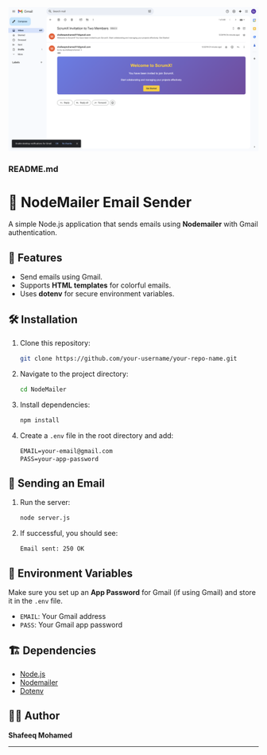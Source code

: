 ![Output Screen image](OutputImage.png)


### **README.md**  


# 📧 NodeMailer Email Sender  

A simple Node.js application that sends emails using **Nodemailer** with Gmail authentication.  

## 🚀 Features  
- Send emails using Gmail.  
- Supports **HTML templates** for colorful emails.  
- Uses **dotenv** for secure environment variables.  

## 🛠️ Installation  

1. Clone this repository:  
   ```sh
   git clone https://github.com/your-username/your-repo-name.git
   ```
2. Navigate to the project directory:  
   ```sh
   cd NodeMailer
   ```
3. Install dependencies:  
   ```sh
   npm install
   ```
4. Create a `.env` file in the root directory and add:  
   ```
   EMAIL=your-email@gmail.com
   PASS=your-app-password
   ```

## 📩 Sending an Email  

1. Run the server:  
   ```sh
   node server.js
   ```
2. If successful, you should see:  
   ```
   Email sent: 250 OK
   ```

## 📝 Environment Variables  
Make sure you set up an **App Password** for Gmail (if using Gmail) and store it in the `.env` file.  

- `EMAIL`: Your Gmail address  
- `PASS`: Your Gmail app password  

## 🏗️ Dependencies  
- [Node.js](https://nodejs.org/)  
- [Nodemailer](https://nodemailer.com/)  
- [Dotenv](https://www.npmjs.com/package/dotenv)  

## 👨‍💻 Author  
**Shafeeq Mohamed**  

---

